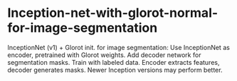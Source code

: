 # Inception-net-with-glorot-normal-for-image-segmentation
InceptionNet (v1) + Glorot init. for image segmentation: Use InceptionNet as encoder, pretrained with Glorot weights. Add decoder network for segmentation masks. Train with labeled data. Encoder extracts features, decoder generates masks. Newer Inception versions may perform better.
